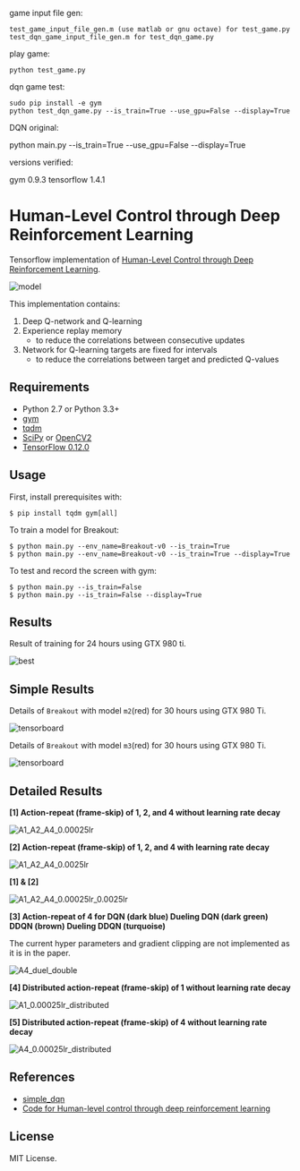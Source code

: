 game input file gen:

	test_game_input_file_gen.m (use matlab or gnu octave) for test_game.py
	test_dqn_game_input_file_gen.m for test_dqn_game.py
  
play game:

	python test_game.py
  
dqn game test:

	sudo pip install -e gym
	python test_dqn_game.py --is_train=True --use_gpu=False --display=True

DQN original:

  python main.py --is_train=True --use_gpu=False --display=True

versions verified:

  gym 0.9.3
  tensorflow 1.4.1

# Human-Level Control through Deep Reinforcement Learning

Tensorflow implementation of [Human-Level Control through Deep Reinforcement Learning](http://home.uchicago.edu/~arij/journalclub/papers/2015_Mnih_et_al.pdf).

![model](assets/model.png)

This implementation contains:

1. Deep Q-network and Q-learning
2. Experience replay memory
    - to reduce the correlations between consecutive updates
3. Network for Q-learning targets are fixed for intervals
    - to reduce the correlations between target and predicted Q-values


## Requirements

- Python 2.7 or Python 3.3+
- [gym](https://github.com/openai/gym)
- [tqdm](https://github.com/tqdm/tqdm)
- [SciPy](http://www.scipy.org/install.html) or [OpenCV2](http://opencv.org/)
- [TensorFlow 0.12.0](https://github.com/tensorflow/tensorflow/tree/r0.12)


## Usage

First, install prerequisites with:

    $ pip install tqdm gym[all]

To train a model for Breakout:

    $ python main.py --env_name=Breakout-v0 --is_train=True
    $ python main.py --env_name=Breakout-v0 --is_train=True --display=True

To test and record the screen with gym:

    $ python main.py --is_train=False
    $ python main.py --is_train=False --display=True


## Results

Result of training for 24 hours using GTX 980 ti.

![best](assets/best.gif)


## Simple Results

Details of `Breakout` with model `m2`(red) for 30 hours using GTX 980 Ti.

![tensorboard](assets/0620_scalar_step_m2.png)

Details of `Breakout` with model `m3`(red) for 30 hours using GTX 980 Ti.

![tensorboard](assets/0620_scalar_step_m3.png)


## Detailed Results

**[1] Action-repeat (frame-skip) of 1, 2, and 4 without learning rate decay**

![A1_A2_A4_0.00025lr](assets/A1_A2_A4_0.00025lr.png)

**[2] Action-repeat (frame-skip) of 1, 2, and 4 with learning rate decay**

![A1_A2_A4_0.0025lr](assets/A1_A2_A4_0.0025lr.png)

**[1] & [2]**

![A1_A2_A4_0.00025lr_0.0025lr](assets/A1_A2_A4_0.00025lr_0.0025lr.png)


**[3] Action-repeat of 4 for DQN (dark blue) Dueling DQN (dark green) DDQN (brown) Dueling DDQN (turquoise)**

The current hyper parameters and gradient clipping are not implemented as it is in the paper.

![A4_duel_double](assets/A4_duel_double.png)


**[4] Distributed action-repeat (frame-skip) of 1 without learning rate decay**

![A1_0.00025lr_distributed](assets/A4_0.00025lr_distributed.png)

**[5] Distributed action-repeat (frame-skip) of 4 without learning rate decay**

![A4_0.00025lr_distributed](assets/A4_0.00025lr_distributed.png)


## References

- [simple_dqn](https://github.com/tambetm/simple_dqn.git)
- [Code for Human-level control through deep reinforcement learning](https://sites.google.com/a/deepmind.com/dqn/)


## License

MIT License.
